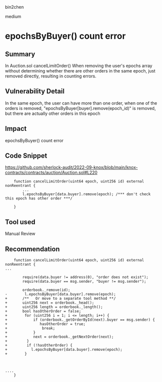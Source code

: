 bin2chen

medium

# epochsByBuyer() count error

## Summary
In Auction.sol cancelLimitOrder()
When removing the user's epochs array without determining whether there are other orders in the same epoch, just removed directly, resulting in counting errors.

## Vulnerability Detail
In the same epoch, the user can have more than one order, when one of the orders is removed, "epochsByBuyer[buyer].remove(epoch_id)" is removed, but there are actually other orders in this epoch

## Impact
epochsByBuyer() count error

## Code Snippet
https://github.com/sherlock-audit/2022-09-knox/blob/main/knox-contracts/contracts/auction/Auction.sol#L220

```solidity 
    function cancelLimitOrder(uint64 epoch, uint256 id) external nonReentrant {
        ...
        l.epochsByBuyer[data.buyer].remove(epoch); /*** don't check this epoch has other order ***/

    }
```

## Tool used

Manual Review

## Recommendation

```solidity
    function cancelLimitOrder(uint64 epoch, uint256 id) external nonReentrant {
...

        require(data.buyer != address(0), "order does not exist");
        require(data.buyer == msg.sender, "buyer != msg.sender");

        orderbook._remove(id);
-        l.epochsByBuyer[data.buyer].remove(epoch);
+       /**   Or move to a separate tool method **/
+       uint256 next = orderbook._head();
+       uint256 length = orderbook._length();
+       bool hasOtherOrder = false;
+        for (uint256 i = 1; i <= length; i++) {
+            if (orderbook._getOrderById(next).buyer == msg.sender) {
+               hasOtherOrder = true;
+                break;
+            }
+            next = orderbook._getNextOrder(next);            
+         }     
+         if (!hasOtherOrder) {
+           l.epochsByBuyer[data.buyer].remove(epoch); 
+        }



....
    }

```
